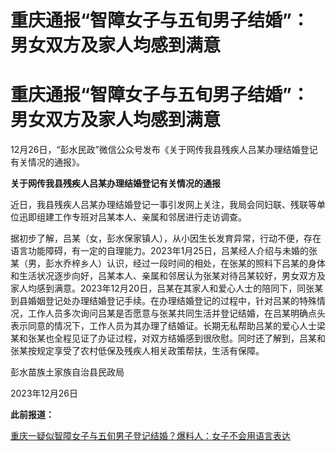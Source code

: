 # 重庆通报“智障女子与五旬男子结婚”：男女双方及家人均感到满意

# 重庆通报“智障女子与五旬男子结婚”：男女双方及家人均感到满意

12月26日，“彭水民政”微信公众号发布《关于网传我县残疾人吕某办理结婚登记有关情况的通报》。

**关于网传我县残疾人吕某办理结婚登记有关情况的通报**

近日，我县残疾人吕某办理结婚登记一事引发网上关注，我局会同妇联、残联等单位迅即组建工作专班对吕某本人、亲属和邻居进行走访调查。

据初步了解，吕某（女，彭水保家镇人），从小因生长发育异常，行动不便，存在语言功能障碍，有一定的自理能力。2023年1月25日，吕某经人介绍与未婚的张某（男，彭水乔梓乡人）认识，经过一段时间的相处，在张某的照料下吕某的身体和生活状况逐步向好，吕某本人、亲属和邻居认为张某对待吕某较好，男女双方及家人均感到满意。2023年12月20日，吕某在其家人和爱心人士的陪同下，同张某到县婚姻登记处办理结婚登记手续。在办理结婚登记的过程中，针对吕某的特殊情况，工作人员多次询问吕某是否愿意与张某共同生活并登记结婚，在吕某明确点头表示同意的情况下，工作人员为其办理了结婚证。长期无私帮助吕某的爱心人士梁某和张某也全程见证了办证过程，对双方结婚感到很欣慰。同时还了解到，吕某和张某按规定享受了农村低保及残疾人相关政策帮扶，生活有保障。

彭水苗族土家族自治县民政局

2023年12月26日

**此前报道：**

[重庆一疑似智障女子与五旬男子登记结婚？爆料人：女子不会用语言表达](https://news.qq.com/rain/a/20231225A09SIU00)

